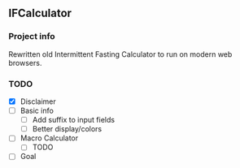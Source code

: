 ## IFCalculator

### Project info

Rewritten old Intermittent Fasting Calculator to run on modern web browsers.

### TODO

- [x] Disclaimer
- [ ] Basic info
  - [ ] Add suffix to input fields
  - [ ] Better display/colors
- [ ] Macro Calculator
  - [ ] TODO
- [ ] Goal
